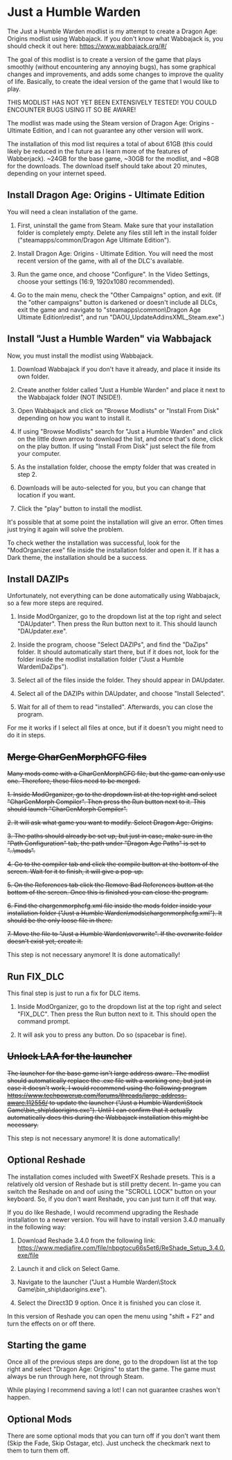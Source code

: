 # Just a Humble Warden

The Just a Humble Warden modlist is my attempt to create a Dragon Age: Origins modlist using Wabbajack. If you don't know what Wabbajack is, you should check it out here: <https://www.wabbajack.org/#/>

The goal of this modlist is to create a version of the game that plays smoothly (without encountering any annoying bugs), has some graphical changes and improvements, and adds some changes to improve the quality of life. Basically, to create the ideal version of the game that I would like to play.

THIS MODLIST HAS NOT YET BEEN EXTENSIVELY TESTED! YOU COULD ENCOUNTER BUGS USING IT SO BE AWARE!

The modlist was made using the Steam version of Dragon Age: Origins - Ultimate Edition, and I can not guarantee any other version will work.

The installation of this mod list requires a total of about 61GB (this could likely be reduced in the future as I learn more of the features of Wabberjack). ~24GB for the base game, ~30GB for the modlist, and ~8GB for the downloads. The download itself should take about 20 minutes, depending on your internet speed.

## Install Dragon Age: Origins - Ultimate Edition

You will need a clean installation of the game.

1. First, uninstall the game from Steam. Make sure that your installation folder is completely empty. Delete any files still left in the install folder ("steamapps/common/Dragon Age Ultimate Edition").

2. Install Dragon Age: Origins - Ultimate Edition. You will need the most recent version of the game, with all of the DLC's available.

3. Run the game once, and choose "Configure". In the Video Settings, choose your settings (16:9, 1920x1080 recommended). 

4. Go to the main menu, check the "Other Campaigns" option, and exit. (If the "other campaigns" button is darkened or doesn't include all DLCs, exit the game and navigate to "steamapps\common\Dragon Age Ultimate Edition\redist", and run "DAOU_UpdateAddinsXML_Steam.exe".)

## Install "Just a Humble Warden" via Wabbajack

Now, you must install the modlist using Wabbajack.

1. Download Wabbajack if you don't have it already, and place it inside its own folder.

2. Create another folder called "Just a Humble Warden" and place it next to the Wabbajack folder (NOT INSIDE!).

3. Open Wabbajack and click on "Browse Modlists" or "Install From Disk" depending on how you want to install it.

3. If using "Browse Modlists" search for "Just a Humble Warden" and click on the little down arrow to download the list, and once that's done, click on the play button. If using "Install From Disk" just select the file from your computer.

4. As the installation folder, choose the empty folder that was created in step 2.

5. Downloads will be auto-selected for you, but you can change that location if you want. 

6. Click the "play" button to install the modlist.

It's possible that at some point the installation will give an error. Often times just trying it again will solve the problem.

To check wether the installation was successful, look for the "ModOrganizer.exe" file inside the installation folder and open it. If it has a Dark theme, the installation should be a success.

## Install DAZIPs

Unfortunately, not everything can be done automatically using Wabbajack, so a few more steps are required.

1. Inside ModOrganizer, go to the dropdown list at the top right and select "DAUpdater". Then press the Run button next to it. This should launch "DAUpdater.exe".

2. Inside the program, choose "Select DAZIPs", and find the "DaZips" folder. It should automatically start there, but if it does not, look for the folder inside the modlist installation folder ("Just a Humble Warden\DaZips"). 

3. Select all of the files inside the folder. They should appear in DAUpdater.

4. Select all of the DAZIPs within DAUpdater, and choose "Install Selected".

5. Wait for all of them to read "installed". Afterwards, you can close the program.

For me it works if I select all files at once, but if it doesn't you might need to do it in steps.

## ~~Merge CharGenMorphCFG files~~

~~Many mods come with a CharGenMorphCFG file, but the game can only use one. Therefore, these files need to be merged.~~

~~1. Inside ModOrganizer, go to the dropdown list at the top right and select "CharGenMorph Compiler". Then press the Run button next to it. This should launch "CharGenMorph Compiler".~~

~~2. It will ask what game you want to modify. Select Dragon Age: Origins.~~

~~3. The paths should already be set up, but just in case, make sure in the "Path Configuration" tab, the path under "Dragon Age Paths" is set to "..\mods".~~

~~4. Go to the compiler tab and click the compile button at the bottom of the screen. Wait for it to finish, it will give a pop-up.~~

~~5. On the References tab click the Remove Bad References button at the bottom of the screen. Once this is finished you can close the program.~~

~~6. Find the chargenmorphcfg.xml file inside the mods folder inside your installation folder ("Just a Humble Warden\mods\chargenmorphcfg.xml"). It should be the only loose file in there.~~

~~7. Move the file to "Just a Humble Warden\overwrite\". If the overwrite folder doesn't exist yet, create it.~~

This step is not necessary anymore! It is done automatically!

## Run FIX_DLC

This final step is just to run a fix for DLC items.

1. Inside ModOrganizer, go to the dropdown list at the top right and select "FIX_DLC". Then press the Run button next to it. This should open the command prompt.

2. It will ask you to press any button. Do so (spacebar is fine).

## ~~Unlock LAA for the launcher~~

~~The launcher for the base game isn't large address aware. The modlist should automatically replace the .exe file with a working one, but just in case it doesn't work, I would recommend using the following program <https://www.techpowerup.com/forums/threads/large-address-aware.112556/> to update the launcher ("Just a Humble Warden\Stock Game\bin_ship\daorigins.exe"). Until I can confirm that it actually automatically does this during the Wabbajack installation this might be necessary.~~

This step is not necessary anymore! It is done automatically!

## Optional Reshade

The installation comes included with SweetFX Reshade presets. This is a relatively old version of Reshade but is still pretty decent. In-game you can switch the Reshade on and oof using the "SCROLL LOCK" button on your keyboard. So, if you don't want Reshade, you can just turn it off that way. 

If you do like Reshade, I would recommend upgrading the Reshade installation to a newer version. You will have to install version 3.4.0 manually in the following way:

1. Download Reshade 3.4.0 from the following link: https://www.mediafire.com/file/nbpgtocu66s5et6/ReShade_Setup_3.4.0.exe/file

2. Launch it and click on Select Game.

3. Navigate to the launcher ("Just a Humble Warden\Stock Game\bin_ship\daorigins.exe").

4. Select the Direct3D 9 option. Once it is finished you can close it.

In this version of Reshade you can open the menu using "shift + F2" and turn the effects on or off there.

## Starting the game

Once all of the previous steps are done, go to the dropdown list at the top right and select "Dragon Age: Origins" to start the game. The game must always be run through here, not through Steam.

While playing I recommend saving a lot! I can not guarantee crashes won't happen.

## Optional Mods

There are some optional mods that you can turn off if you don't want them (Skip the Fade, Skip Ostagar, etc). Just uncheck the checkmark next to them to turn them off.
